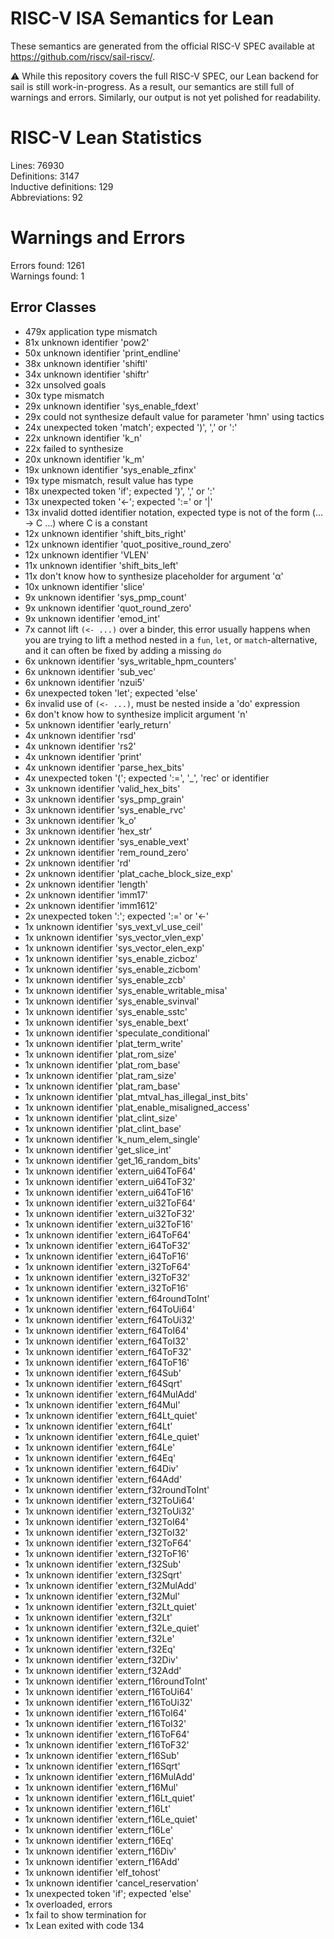 # RISC-V ISA Semantics for Lean

These semantics are generated from the official RISC-V SPEC available at
https://github.com/riscv/sail-riscv/.

⚠️ While this repository covers the full RISC-V SPEC, our Lean backend for sail
is still work-in-progress. As a result, our semantics are still full of warnings
and errors. Similarly, our output is not yet polished for readability.
# RISC-V Lean Statistics

Lines: 76930  
Definitions: 3147  
Inductive definitions: 129  
Abbreviations: 92  

# Warnings and Errors

Errors found: 1261  
Warnings found: 1  

## Error Classes

- 479x application type mismatch
- 81x unknown identifier 'pow2'
- 50x unknown identifier 'print_endline'
- 38x unknown identifier 'shiftl'
- 34x unknown identifier 'shiftr'
- 32x unsolved goals
- 30x type mismatch
- 29x unknown identifier 'sys_enable_fdext'
- 29x could not synthesize default value for parameter 'hmn' using tactics
- 24x unexpected token 'match'; expected ')', ',' or ':'
- 22x unknown identifier 'k_n'
- 22x failed to synthesize
- 20x unknown identifier 'k_m'
- 19x unknown identifier 'sys_enable_zfinx'
- 19x type mismatch, result value has type
- 18x unexpected token 'if'; expected ')', ',' or ':'
- 13x unexpected token '←'; expected ':=' or '|'
- 13x invalid dotted identifier notation, expected type is not of the form (... → C ...) where C is a constant
- 12x unknown identifier 'shift_bits_right'
- 12x unknown identifier 'quot_positive_round_zero'
- 12x unknown identifier 'VLEN'
- 11x unknown identifier 'shift_bits_left'
- 11x don't know how to synthesize placeholder for argument 'α'
- 10x unknown identifier 'slice'
- 9x unknown identifier 'sys_pmp_count'
- 9x unknown identifier 'quot_round_zero'
- 9x unknown identifier 'emod_int'
- 7x cannot lift `(<- ...)` over a binder, this error usually happens when you are trying to lift a method nested in a `fun`, `let`, or `match`-alternative, and it can often be fixed by adding a missing `do`
- 6x unknown identifier 'sys_writable_hpm_counters'
- 6x unknown identifier 'sub_vec'
- 6x unknown identifier 'nzui5'
- 6x unexpected token 'let'; expected 'else'
- 6x invalid use of `(<- ...)`, must be nested inside a 'do' expression
- 6x don't know how to synthesize implicit argument 'n'
- 5x unknown identifier 'early_return'
- 4x unknown identifier 'rsd'
- 4x unknown identifier 'rs2'
- 4x unknown identifier 'print'
- 4x unknown identifier 'parse_hex_bits'
- 4x unexpected token '('; expected ':=', '_', 'rec' or identifier
- 3x unknown identifier 'valid_hex_bits'
- 3x unknown identifier 'sys_pmp_grain'
- 3x unknown identifier 'sys_enable_rvc'
- 3x unknown identifier 'k_o'
- 3x unknown identifier 'hex_str'
- 2x unknown identifier 'sys_enable_vext'
- 2x unknown identifier 'rem_round_zero'
- 2x unknown identifier 'rd'
- 2x unknown identifier 'plat_cache_block_size_exp'
- 2x unknown identifier 'length'
- 2x unknown identifier 'imm17'
- 2x unknown identifier 'imm1612'
- 2x unexpected token ':'; expected ':=' or '←'
- 1x unknown identifier 'sys_vext_vl_use_ceil'
- 1x unknown identifier 'sys_vector_vlen_exp'
- 1x unknown identifier 'sys_vector_elen_exp'
- 1x unknown identifier 'sys_enable_zicboz'
- 1x unknown identifier 'sys_enable_zicbom'
- 1x unknown identifier 'sys_enable_zcb'
- 1x unknown identifier 'sys_enable_writable_misa'
- 1x unknown identifier 'sys_enable_svinval'
- 1x unknown identifier 'sys_enable_sstc'
- 1x unknown identifier 'sys_enable_bext'
- 1x unknown identifier 'speculate_conditional'
- 1x unknown identifier 'plat_term_write'
- 1x unknown identifier 'plat_rom_size'
- 1x unknown identifier 'plat_rom_base'
- 1x unknown identifier 'plat_ram_size'
- 1x unknown identifier 'plat_ram_base'
- 1x unknown identifier 'plat_mtval_has_illegal_inst_bits'
- 1x unknown identifier 'plat_enable_misaligned_access'
- 1x unknown identifier 'plat_clint_size'
- 1x unknown identifier 'plat_clint_base'
- 1x unknown identifier 'k_num_elem_single'
- 1x unknown identifier 'get_slice_int'
- 1x unknown identifier 'get_16_random_bits'
- 1x unknown identifier 'extern_ui64ToF64'
- 1x unknown identifier 'extern_ui64ToF32'
- 1x unknown identifier 'extern_ui64ToF16'
- 1x unknown identifier 'extern_ui32ToF64'
- 1x unknown identifier 'extern_ui32ToF32'
- 1x unknown identifier 'extern_ui32ToF16'
- 1x unknown identifier 'extern_i64ToF64'
- 1x unknown identifier 'extern_i64ToF32'
- 1x unknown identifier 'extern_i64ToF16'
- 1x unknown identifier 'extern_i32ToF64'
- 1x unknown identifier 'extern_i32ToF32'
- 1x unknown identifier 'extern_i32ToF16'
- 1x unknown identifier 'extern_f64roundToInt'
- 1x unknown identifier 'extern_f64ToUi64'
- 1x unknown identifier 'extern_f64ToUi32'
- 1x unknown identifier 'extern_f64ToI64'
- 1x unknown identifier 'extern_f64ToI32'
- 1x unknown identifier 'extern_f64ToF32'
- 1x unknown identifier 'extern_f64ToF16'
- 1x unknown identifier 'extern_f64Sub'
- 1x unknown identifier 'extern_f64Sqrt'
- 1x unknown identifier 'extern_f64MulAdd'
- 1x unknown identifier 'extern_f64Mul'
- 1x unknown identifier 'extern_f64Lt_quiet'
- 1x unknown identifier 'extern_f64Lt'
- 1x unknown identifier 'extern_f64Le_quiet'
- 1x unknown identifier 'extern_f64Le'
- 1x unknown identifier 'extern_f64Eq'
- 1x unknown identifier 'extern_f64Div'
- 1x unknown identifier 'extern_f64Add'
- 1x unknown identifier 'extern_f32roundToInt'
- 1x unknown identifier 'extern_f32ToUi64'
- 1x unknown identifier 'extern_f32ToUi32'
- 1x unknown identifier 'extern_f32ToI64'
- 1x unknown identifier 'extern_f32ToI32'
- 1x unknown identifier 'extern_f32ToF64'
- 1x unknown identifier 'extern_f32ToF16'
- 1x unknown identifier 'extern_f32Sub'
- 1x unknown identifier 'extern_f32Sqrt'
- 1x unknown identifier 'extern_f32MulAdd'
- 1x unknown identifier 'extern_f32Mul'
- 1x unknown identifier 'extern_f32Lt_quiet'
- 1x unknown identifier 'extern_f32Lt'
- 1x unknown identifier 'extern_f32Le_quiet'
- 1x unknown identifier 'extern_f32Le'
- 1x unknown identifier 'extern_f32Eq'
- 1x unknown identifier 'extern_f32Div'
- 1x unknown identifier 'extern_f32Add'
- 1x unknown identifier 'extern_f16roundToInt'
- 1x unknown identifier 'extern_f16ToUi64'
- 1x unknown identifier 'extern_f16ToUi32'
- 1x unknown identifier 'extern_f16ToI64'
- 1x unknown identifier 'extern_f16ToI32'
- 1x unknown identifier 'extern_f16ToF64'
- 1x unknown identifier 'extern_f16ToF32'
- 1x unknown identifier 'extern_f16Sub'
- 1x unknown identifier 'extern_f16Sqrt'
- 1x unknown identifier 'extern_f16MulAdd'
- 1x unknown identifier 'extern_f16Mul'
- 1x unknown identifier 'extern_f16Lt_quiet'
- 1x unknown identifier 'extern_f16Lt'
- 1x unknown identifier 'extern_f16Le_quiet'
- 1x unknown identifier 'extern_f16Le'
- 1x unknown identifier 'extern_f16Eq'
- 1x unknown identifier 'extern_f16Div'
- 1x unknown identifier 'extern_f16Add'
- 1x unknown identifier 'elf_tohost'
- 1x unknown identifier 'cancel_reservation'
- 1x unexpected token 'if'; expected 'else'
- 1x overloaded, errors 
- 1x fail to show termination for
- 1x Lean exited with code 134
